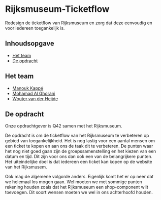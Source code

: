 # Rijksmuseum-Ticketflow
Redesign de ticketflow van Rijksmuseum en zorg dat deze eenvoudig en voor iedereen toegankelijk is.

## Inhoudsopgave
* [Het team](#Het-team)
* [De opdracht](#De-opdracht)

## Het team
- [Manouk Kappé](https://github.com/ManoukK)
- [Mohamad Al Ghorani](https://github.com/MohamadAlGhorani)
- [Wouter van der Heijde](https://github.com/Mokerstier)

## De opdracht
Onze opdrachtgever is Q42 samen met het Rijksmuseum.

De opdracht is om de ticketflow van het Rijksmuseum te verbeteren op gebied van toegankelijkheid. Het is nog lastig voor een aantal mensen om een ticket te kopen en aan ons de taak dit te verbeteren. De punten waar het nog niet goed gaan zijn de groepssamenstelling en het kiezen van een datum en tijd. Dit zijn voor ons dan ook een van de belangrijkere punten. Het uiteindelijke doel is dat iedereen een ticket kan kopen op de website van het Rijksmusem. 

Ook mag de algemene volgorde anders. Eigenlijk komt het er op neer dat we helemaal los mogen gaan. Wel moeten we met sommige punten rekening houden zoals dat het Rijksmuseum een shop-component wilt toevoegen. Dit soort wensen moeten we wel in ons achterhoofd houden. 

